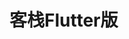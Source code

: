 <!--
 * @Description: 
 * @Version: 2.0
 * @Autor: lqrui.cn
 * @Date: 2019-10-15 08:50:09
 * @LastEditors: lqrui.cn
 * @LastEditTime: 2019-11-21 11:22:05
 -->
 
# 客栈Flutter版

